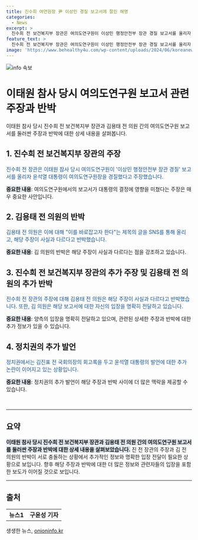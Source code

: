 ```yaml
---
title: 진수희 여연원장 尹 이상민 경질 보고서에 잘린 해명
categories:
  - News
excerpt: >
  진수희 전 보건복지부 장관은 여의도연구원이 이상민 행정안전부 장관 경질 보고서를 올리자 윤석열 대통령이 격노하며 여의도연구원장을 경질했다고 주장했다. 하지만 당시 여의도연구원장인 김용태 전 의원은 이를 반박하며 사실이 아니라고 주장했다. 또한 정치권에서는 윤석열 대통령이 이태원 참사에 대해 특정 세력에 의해 조작된 사건일 가능성도 있다는 김진표 전 국회의장의 회고록을 두고 공방이 이어지고 있다.
feature_text: >
  진수희 전 보건복지부 장관은 여의도연구원이 이상민 행정안전부 장관 경질 보고서를 올리자 윤석열 대통령이 격노하며 여의도연구원장을 경질했다고 주장했다. 하지만 당시 여의도연구원장인 김용태 전 의원은 이를 반박하며 사실이 아니라고 주장했다. 또한 정치권에서는 윤석열 대통령이 이태원 참사에 대해 특정 세력에 의해 조작된 사건일 가능성도 있다는 김진표 전 국회의장의 회고록을 두고 공방이 이어지고 있다.
image: 'https://www.behealthy4u.com/wp-content/uploads/2024/06/koreanews.jpg'
---
```


<p><img src="https://www.behealthy4u.com/wp-content/uploads/2024/06/koreanews.jpg" alt="info 속보" /></p>

<h1>이태원 참사 당시 여의도연구원 보고서 관련 주장과 반박</h1>

<p data-ke-size="size16">이태원 참사 당시 진수희 전 보건복지부 장관과 김용태 전 의원 간의 여의도연구원 보고서를 둘러싼 주장과 반박에 대한 상세 내용을 살펴봅니다.</p>

<h2>1. 진수희 전 보건복지부 장관의 주장</h2>

<p><span style="color: #1a5490;">진수희 전 장관은 이태원 참사 당시 여의도연구원이 '이상민 행정안전부 장관 경질' 보고서를 올리자 윤석열 대통령이 여의도연구원장을 경질했다고 주장했습니다.</span></p>

<p><b><span style="background-color: #21538527;">중요한 내용</span></b>: 여의도연구원에서의 보고서가 대통령의 결정에 영향을 미쳤다는 주장은 매우 중요한 사안입니다.</p>

<h2>2. 김용태 전 의원의 반박</h2>

<p><span style="color: #1a5490;">김용태 전 의원은 이에 대해 "이를 바로잡고자 한다"는 제목의 글을 SNS를 통해 올리고, 해당 주장이 사실과 다르다고 반박했습니다.</span></p>

<p><b><span style="background-color: #21538527;">중요한 내용</span></b>: 김 의원의 반박은 해당 주장이 사실과 다르다는 점을 강조하고 있습니다.</p>

<h2>3. 진수희 전 보건복지부 장관의 추가 주장 및 김용태 전 의원의 추가 반박</h2>

<p><span style="color: #1a5490;">진수희 전 장관의 주장에 대해 김용태 전 의원은 해당 주장이 사실과 다르다고 반박했습니다. 또한, 김 의원은 해당 보고서에 대한 자신의 입장을 명확히 전달하고 있습니다.</span></p>

<p><b><span style="background-color: #21538527;">중요한 내용</span></b>: 양측의 입장을 명확히 전달하고 있으며, 관련된 상세한 주장과 반박에 대한 추가 정보가 있을 수 있습니다.</p>

<h2>4. 정치권의 추가 발언</h2>

<p><span style="color: #1a5490;">정치권에서는 김진표 전 국회의장의 회고록을 두고 윤석열 대통령의 발언에 대한 추가 논란이 이어지고 있는 상황입니다.</span></p>

<p><b><span style="background-color: #21538527;">중요한 내용</span></b>: 정치권의 추가 발언이 해당 주장과 반박 사이에 더 많은 맥락을 제공할 수 있습니다.</p>

<p data-ke-size="size16">&nbsp;</p>

<hr>

<h2 data-ke-size="size26">요약</h2>

<p><b><span style="background-color: #21538527;">이태원 참사 당시 진수희 전 보건복지부 장관과 김용태 전 의원 간의 여의도연구원 보고서를 둘러싼 주장과 반박에 대한 상세 내용을 살펴보았습니다.</span></b> 진 전 장관의 주장과 김 전 의원의 반박이 서로 충돌하는 상황에서 추가적인 정보와 명확한 입장 전달이 필요한 상황으로 보입니다. 향후 해당 주장과 반박에 대한 더 많은 정보와 관련자들의 입장을 포함한 보도가 이어질 것으로 보입니다.</p>

<hr>

<h2 data-ke-size="size26">출처</h2>

<table>
<tbody>
<tr>
<td style="text-align: center; height: 17px;"><b>뉴스1</b></td>
<td style="text-align: center; height: 17px;"><b>구윤성 기자</b></td>
</tr>
</tbody>
</table>
생생한 뉴스, <a href="https://onioninfo.kr" rel="dofollow">onioninfo.kr</a>



